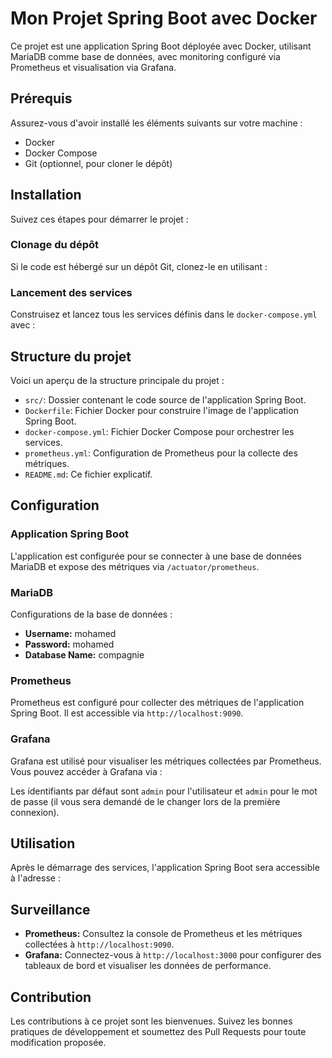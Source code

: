 # Mon Projet Spring Boot avec Docker

Ce projet est une application Spring Boot déployée avec Docker, utilisant MariaDB comme base de données, avec monitoring configuré via Prometheus et visualisation via Grafana.

## Prérequis

Assurez-vous d'avoir installé les éléments suivants sur votre machine :
- Docker
- Docker Compose
- Git (optionnel, pour cloner le dépôt)

## Installation

Suivez ces étapes pour démarrer le projet :

### Clonage du dépôt

Si le code est hébergé sur un dépôt Git, clonez-le en utilisant :


### Lancement des services

Construisez et lancez tous les services définis dans le `docker-compose.yml` avec :


## Structure du projet

Voici un aperçu de la structure principale du projet :

- `src/`: Dossier contenant le code source de l'application Spring Boot.
- `Dockerfile`: Fichier Docker pour construire l'image de l'application Spring Boot.
- `docker-compose.yml`: Fichier Docker Compose pour orchestrer les services.
- `prometheus.yml`: Configuration de Prometheus pour la collecte des métriques.
- `README.md`: Ce fichier explicatif.

## Configuration

### Application Spring Boot

L'application est configurée pour se connecter à une base de données MariaDB et expose des métriques via `/actuator/prometheus`.

### MariaDB

Configurations de la base de données :

- **Username:** mohamed
- **Password:** mohamed
- **Database Name:** compagnie

### Prometheus

Prometheus est configuré pour collecter des métriques de l'application Spring Boot. Il est accessible via `http://localhost:9090`.

### Grafana

Grafana est utilisé pour visualiser les métriques collectées par Prometheus. Vous pouvez accéder à Grafana via :


Les identifiants par défaut sont `admin` pour l'utilisateur et `admin` pour le mot de passe (il vous sera demandé de le changer lors de la première connexion).

## Utilisation

Après le démarrage des services, l'application Spring Boot sera accessible à l'adresse :


## Surveillance

- **Prometheus:** Consultez la console de Prometheus et les métriques collectées à `http://localhost:9090`.
- **Grafana:** Connectez-vous à `http://localhost:3000` pour configurer des tableaux de bord et visualiser les données de performance.

## Contribution

Les contributions à ce projet sont les bienvenues. Suivez les bonnes pratiques de développement et soumettez des Pull Requests pour toute modification proposée.

